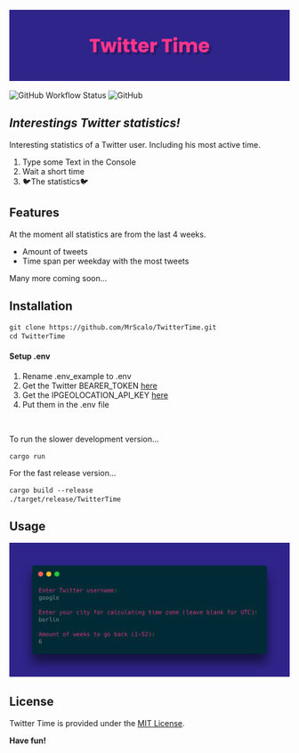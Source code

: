 ![banner](https://raw.githubusercontent.com/MrScalo/TwitterTime/main/.github/twittertime-banner2.png)

![GitHub Workflow Status](https://img.shields.io/github/workflow/status/mrscalo/TwitterTime/Rust?label=BUILD&logo=rust&style=flat-square) ![GitHub](https://img.shields.io/github/license/mrscalo/TwitterTime?label=LICENSE&logo=github&style=flat-square)

## _Interestings Twitter statistics!_

Interesting statistics of a Twitter user. Including his most active time.

1. Type some Text in the Console
2. Wait a short time
3. 🐦The statistics🐦

## Features

At the moment all statistics are from the last 4 weeks.
- Amount of tweets
- Time span per weekday with the most tweets

Many more coming soon...

## Installation

```
git clone https://github.com/MrScalo/TwitterTime.git
cd TwitterTime
```

#### Setup .env

1. Rename .env_example to .env
2. Get the Twitter BEARER_TOKEN <a href="https://developer.twitter.com/en/portal/petition/essential/basic-info">here</a>
3. Get the IPGEOLOCATION_API_KEY <a href="https://app.ipgeolocation.io">here</a>
4. Put them in the .env file

</br>

To run the slower development version...

```
cargo run
```

For the fast release version...

```
cargo build --release
./target/release/TwitterTime
```

## Usage

<img src="https://raw.githubusercontent.com/MrScalo/TwitterTime/variable_weeks/.github/twittertime-input-example.png" width="600">

## License

Twitter Time is provided under the <a href="https://github.com/MrScalo/TwitterTime/blob/main/LICENSE">MIT License</a>.

**Have fun!**
